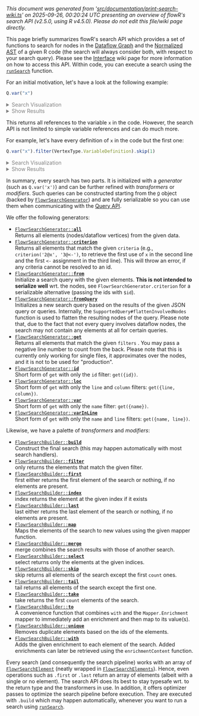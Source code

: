 _This document was generated from '[src/documentation/print-search-wiki.ts](https://github.com/flowr-analysis/flowr/tree/main//src/documentation/print-search-wiki.ts)' on 2025-09-26, 00:20:24 UTC presenting an overview of flowR's search API (v2.5.0, using R v4.5.0). Please do not edit this file/wiki page directly._

This page briefly summarizes flowR's search API which provides a set of functions to search for nodes in the [Dataflow Graph](https://github.com/flowr-analysis/flowr/wiki/Dataflow%20Graph) and the 
[Normalized AST](https://github.com/flowr-analysis/flowr/wiki/Normalized%20AST) of a given R code (the search will always consider both, with respect to your search query).
Please see the [Interface](https://github.com/flowr-analysis/flowr/wiki/Interface) wiki page for more information on how to access this API.
Within code, you can execute a search using the <a href="https://github.com/flowr-analysis/flowr/tree/main//src/search/flowr-search-executor.ts#L14"><code><span title="Run a search with the given search query and data.">runSearch</span></code></a> function.

For an initial motivation, let's have a look at the following example:




```ts
Q.var("x")
```


<details style="color:gray"> <summary>Search Visualization</summary>


```mermaid
flowchart LR
0("<b>get</b>(filter: #123;#34;name#34;#58;#34;x#34;#125;)<br/>_generator_")
```


In the code:


```r
x <- x * x
```


<details style="color:gray"> <summary>JSON Representation</summary>


```json
{
  "generator": {
    "type": "generator",
    "name": "get",
    "args": {
      "filter": {
        "name": "x"
      }
    }
  },
  "search": []
}
```


</details>

</details>


 <details> <summary style="color:gray">Show Results</summary>

The query returns the following vetices (all references to `x` in the code):
<b>0 ('x')</b> at L1.1, <b>1 ('x')</b> at L1.6, <b>2 ('x')</b> at L1.10

The search required _18.1 ms_ (including parsing and normalization and the query) within the generation environment.	

The returned results are highlighted thick and blue within the dataflow graph:





```mermaid
flowchart LR
    1(["`#91;RSymbol#93; x
      (1)
      *1.6*`"])
    2(["`#91;RSymbol#93; x
      (2)
      *1.10*`"])
    3[["`#91;RBinaryOp#93; #42;
      (3)
      *1.6-10*
    (1, 2)`"]]
    built-in:_["`Built-In:
#42;`"]
    style built-in:_ stroke:gray,fill:lightgray,stroke-width:2px,opacity:.8;
    0["`#91;RSymbol#93; x
      (0)
      *1.1*`"]
    4[["`#91;RBinaryOp#93; #60;#45;
      (4)
      *1.1-10*
    (0, 3)`"]]
    built-in:_-["`Built-In:
#60;#45;`"]
    style built-in:_- stroke:gray,fill:lightgray,stroke-width:2px,opacity:.8;
    3 -->|"reads, argument"| 1
    3 -->|"reads, argument"| 2
    3 -.->|"reads, calls"| built-in:_
    linkStyle 2 stroke:gray;
    0 -->|"defined-by"| 3
    0 -->|"defined-by"| 4
    4 -->|"argument"| 3
    4 -->|"returns, argument"| 0
    4 -.->|"reads, calls"| built-in:_-
    linkStyle 7 stroke:gray;
```

	
(The analysis required _5.0 ms_ (including parse and normalize, using the [r-shell](https://github.com/flowr-analysis/flowr/wiki/Engines) engine) within the generation environment.)




</details>

	

This returns all references to the variable `x` in the code.
However, the search API is not limited to simple variable references and can do much more.

For example, let's have every definition of `x` in the code but the first one:




```ts
Q.var("x").filter(VertexType.VariableDefinition).skip(1)
```


<details style="color:gray"> <summary>Search Visualization</summary>


```mermaid
flowchart LR
0("<b>get</b>(filter: #123;#34;name#34;#58;#34;x#34;#125;)<br/>_generator_") --> 1["<b>filter</b>(filter: #34;variable#45;definition#34;)<br/>_transformer_"] --> 2["<b>skip</b>(count: 1)<br/>_transformer_"]
```


In the code:


```r
x <- x * x
print(x)
x <- y <- 3
print(x)
x <- 2
```


<details style="color:gray"> <summary>JSON Representation</summary>


```json
{
  "generator": {
    "type": "generator",
    "name": "get",
    "args": {
      "filter": {
        "name": "x"
      }
    }
  },
  "search": [
    {
      "type": "transformer",
      "name": "filter",
      "args": {
        "filter": "variable-definition"
      }
    },
    {
      "type": "transformer",
      "name": "skip",
      "args": {
        "count": 1
      }
    }
  ]
}
```


</details>

</details>


 <details> <summary style="color:gray">Show Results</summary>

The query returns the following vetices (all references to `x` in the code):
<b>9 ('x')</b> at L3.1, <b>18 ('x')</b> at L5.1

The search required _9.9 ms_ (including parsing and normalization and the query) within the generation environment.	

The returned results are highlighted thick and blue within the dataflow graph:





```mermaid
flowchart LR
    1(["`#91;RSymbol#93; x
      (1)
      *1.6*`"])
    2(["`#91;RSymbol#93; x
      (2)
      *1.10*`"])
    3[["`#91;RBinaryOp#93; #42;
      (3)
      *1.6-10*
    (1, 2)`"]]
    built-in:_["`Built-In:
#42;`"]
    style built-in:_ stroke:gray,fill:lightgray,stroke-width:2px,opacity:.8;
    0["`#91;RSymbol#93; x
      (0)
      *1.1*`"]
    4[["`#91;RBinaryOp#93; #60;#45;
      (4)
      *1.1-10*
    (0, 3)`"]]
    built-in:_-["`Built-In:
#60;#45;`"]
    style built-in:_- stroke:gray,fill:lightgray,stroke-width:2px,opacity:.8;
    6(["`#91;RSymbol#93; x
      (6)
      *2.7*`"])
    8[["`#91;RFunctionCall#93; print
      (8)
      *2.1-8*
    (6)`"]]
    built-in:print["`Built-In:
print`"]
    style built-in:print stroke:gray,fill:lightgray,stroke-width:2px,opacity:.8;
    11{{"`#91;RNumber#93; 3
      (11)
      *3.11*`"}}
    10["`#91;RSymbol#93; y
      (10)
      *3.6*`"]
    12[["`#91;RBinaryOp#93; #60;#45;
      (12)
      *3.6-11*
    (10, 11)`"]]
    9["`#91;RSymbol#93; x
      (9)
      *3.1*`"]
    13[["`#91;RBinaryOp#93; #60;#45;
      (13)
      *3.1-11*
    (9, 12)`"]]
    15(["`#91;RSymbol#93; x
      (15)
      *4.7*`"])
    17[["`#91;RFunctionCall#93; print
      (17)
      *4.1-8*
    (15)`"]]
    19{{"`#91;RNumber#93; 2
      (19)
      *5.6*`"}}
    18["`#91;RSymbol#93; x
      (18)
      *5.1*`"]
    20[["`#91;RBinaryOp#93; #60;#45;
      (20)
      *5.1-6*
    (18, 19)`"]]
    3 -->|"reads, argument"| 1
    3 -->|"reads, argument"| 2
    3 -.->|"reads, calls"| built-in:_
    linkStyle 2 stroke:gray;
    0 -->|"defined-by"| 3
    0 -->|"defined-by"| 4
    4 -->|"argument"| 3
    4 -->|"returns, argument"| 0
    4 -.->|"reads, calls"| built-in:_-
    linkStyle 7 stroke:gray;
    6 -->|"reads"| 0
    8 -->|"reads, returns, argument"| 6
    8 -.->|"reads, calls"| built-in:print
    linkStyle 10 stroke:gray;
    10 -->|"defined-by"| 11
    10 -->|"defined-by"| 12
    12 -->|"argument"| 11
    12 -->|"returns, argument"| 10
    12 -.->|"reads, calls"| built-in:_-
    linkStyle 15 stroke:gray;
    9 -->|"defined-by"| 12
    9 -->|"defined-by"| 13
    13 -->|"argument"| 12
    13 -->|"returns, argument"| 9
    13 -.->|"reads, calls"| built-in:_-
    linkStyle 20 stroke:gray;
    15 -->|"reads"| 9
    17 -->|"reads, returns, argument"| 15
    17 -.->|"reads, calls"| built-in:print
    linkStyle 23 stroke:gray;
    18 -->|"defined-by"| 19
    18 -->|"defined-by"| 20
    20 -->|"argument"| 19
    20 -->|"returns, argument"| 18
    20 -.->|"reads, calls"| built-in:_-
    linkStyle 28 stroke:gray;
```

	
(The analysis required _5.2 ms_ (including parse and normalize, using the [r-shell](https://github.com/flowr-analysis/flowr/wiki/Engines) engine) within the generation environment.)




</details>

	

In summary, every search has two parts. It is initialized with a _generator_ (such as `Q.var('x')`)
and can be further refined with _transformers_ or _modifiers_.
Such queries can be constructed starting from the <a href="https://github.com/flowr-analysis/flowr/tree/main//src/search/flowr-search-builder.ts#L108"><code><span title="This is the root object to use for creating searches. See the FlowrSearchGenerator for the available methods. After the query is generated, you can use what is provided by the FlowrSearchBuilder to further refine the search.">Q</span></code></a> object (backed by <a href="https://github.com/flowr-analysis/flowr/tree/main//src/search/flowr-search-builder.ts#L27"><code><span title="This object holds all the methods to generate search queries. For compatibility, please use the Q identifier object to access these methods.">FlowrSearchGenerator</span></code></a>) and
are fully serializable so you can use them when communicating with the [Query API](https://github.com/flowr-analysis/flowr/wiki/Query%20API).

We offer the following generators:

- <a href="https://github.com/flowr-analysis/flowr/tree/main//src/search/flowr-search-builder.ts#L47"><code><span title="Returns all elements (nodes/dataflow vertices) from the given data.">FlowrSearchGenerator::<b>all</b></span></code></a>\
Returns all elements (nodes/dataflow vertices) from the given data.
- <a href="https://github.com/flowr-analysis/flowr/tree/main//src/search/flowr-search-builder.ts#L67"><code><span title="Returns all elements that match the given criteria (e.g., criterion('2@x', '3@<-'), to retrieve the first use of x in the second line and the first <- assignment in the third line). This will throw an error, if any criteria cannot be resolved to an id.">FlowrSearchGenerator::<b>criterion</b></span></code></a>\
Returns all elements that match the given
<code>criteria</code>
(e.g., `criterion('2@x', '3@<-')`,
to retrieve the first use of `x` in the second line and the first `<-` assignment in the third line).
This will throw an error, if any criteria cannot be resolved to an id.
- <a href="https://github.com/flowr-analysis/flowr/tree/main//src/search/flowr-search-builder.ts#L33"><code><span title="Initialize a search query with the given elements. <b>This is not intended to serialize well</b> wrt. the nodes, see FlowrSearchGenerator.criterion for a serializable alternative (passing the ids with $id).">FlowrSearchGenerator::<b>from</b></span></code></a>\
Initialize a search query with the given elements.
<b>This is not intended to serialize well</b> wrt. the nodes,
see
<code>FlowrSearchGenerator.criterion</code>
for a serializable alternative (passing the ids with `$id`).
- <a href="https://github.com/flowr-analysis/flowr/tree/main//src/search/flowr-search-builder.ts#L41"><code><span title="Initializes a new search query based on the results of the given JSON query or queries. Internally, the SupportedQuery#flattenInvolvedNodes function is used to flatten the resulting nodes of the query. Please note that, due to the fact that not every query involves dataflow nodes, the search may not contain any elements at all for certain queries.">FlowrSearchGenerator::<b>fromQuery</b></span></code></a>\
Initializes a new search query based on the results of the given JSON query or queries.
Internally, the
<code>SupportedQuery#flattenInvolvedNodes</code>
function is used to flatten the resulting nodes of the query.
Please note that, due to the fact that not every query involves dataflow nodes, the search may not contain any elements at all for certain queries.
- <a href="https://github.com/flowr-analysis/flowr/tree/main//src/search/flowr-search-builder.ts#L55"><code><span title="Returns all elements that match the given filters . You may pass a negative line number to count from the back. Please note that this is currently only working for single files, it approximates over the nodes, and it is not to be used for 'production'.">FlowrSearchGenerator::<b>get</b></span></code></a>\
Returns all elements that match the given
<code>filters</code>
.
You may pass a negative line number to count from the back.
Please note that this is currently only working for single files, it approximates over the nodes, and it is not to be used for "production".
- <a href="https://github.com/flowr-analysis/flowr/tree/main//src/search/flowr-search-builder.ts#L97"><code><span title="Short form of get with only the id filter: get({id}).">FlowrSearchGenerator::<b>id</b></span></code></a>\
Short form of
<code>get</code>
with only the
<code>id</code>
filter:
`get({id})`.
- <a href="https://github.com/flowr-analysis/flowr/tree/main//src/search/flowr-search-builder.ts#L76"><code><span title="Short form of get with only the line and column filters: get({line, column}).">FlowrSearchGenerator::<b>loc</b></span></code></a>\
Short form of
<code>get</code>
with only the
<code>line</code>
and
<code>column</code>
filters:
`get({line, column})`.
- <a href="https://github.com/flowr-analysis/flowr/tree/main//src/search/flowr-search-builder.ts#L90"><code><span title="Short form of get with only the name filter: get({name}).">FlowrSearchGenerator::<b>var</b></span></code></a>\
Short form of
<code>get</code>
with only the
<code>name</code>
filter:
`get({name})`.
- <a href="https://github.com/flowr-analysis/flowr/tree/main//src/search/flowr-search-builder.ts#L83"><code><span title="Short form of get with only the name and line filters: get({name, line}).">FlowrSearchGenerator::<b>varInLine</b></span></code></a>\
Short form of
<code>get</code>
with only the
<code>name</code>
and
<code>line</code>
filters:
`get({name, line})`.

Likewise, we have a palette of _transformers_ and _modifiers_:

- <a href="https://github.com/flowr-analysis/flowr/tree/main//src/search/flowr-search-builder.ts#L267"><code><span title="Construct the final search (this may happen automatically with most search handlers).">FlowrSearchBuilder::<b>build</b></span></code></a>\
Construct the final search (this may happen automatically with most search handlers).
- <a href="https://github.com/flowr-analysis/flowr/tree/main//src/search/flowr-search-builder.ts#L155"><code><span title="only returns the elements that match the given filter.">FlowrSearchBuilder::<b>filter</b></span></code></a>\
only returns the elements that match the given filter.
- <a href="https://github.com/flowr-analysis/flowr/tree/main//src/search/flowr-search-builder.ts#L163"><code><span title="first either returns the first element of the search or nothing, if no elements are present.">FlowrSearchBuilder::<b>first</b></span></code></a>\
first either returns the first element of the search or nothing, if no elements are present.
- <a href="https://github.com/flowr-analysis/flowr/tree/main//src/search/flowr-search-builder.ts#L178"><code><span title="index returns the element at the given index if it exists">FlowrSearchBuilder::<b>index</b></span></code></a>\
index returns the element at the given index if it exists
- <a href="https://github.com/flowr-analysis/flowr/tree/main//src/search/flowr-search-builder.ts#L171"><code><span title="last either returns the last element of the search or nothing, if no elements are present.">FlowrSearchBuilder::<b>last</b></span></code></a>\
last either returns the last element of the search or nothing, if no elements are present.
- <a href="https://github.com/flowr-analysis/flowr/tree/main//src/search/flowr-search-builder.ts#L232"><code><span title="Maps the elements of the search to new values using the given mapper function.">FlowrSearchBuilder::<b>map</b></span></code></a>\
Maps the elements of the search to new values using the given mapper function.
- <a href="https://github.com/flowr-analysis/flowr/tree/main//src/search/flowr-search-builder.ts#L247"><code><span title="merge combines the search results with those of another search.">FlowrSearchBuilder::<b>merge</b></span></code></a>\
merge combines the search results with those of another search.
- <a href="https://github.com/flowr-analysis/flowr/tree/main//src/search/flowr-search-builder.ts#L213"><code><span title="select returns only the elements at the given indices.">FlowrSearchBuilder::<b>select</b></span></code></a>\
select returns only the elements at the given indices.
- <a href="https://github.com/flowr-analysis/flowr/tree/main//src/search/flowr-search-builder.ts#L204"><code><span title="skip returns all elements of the search except the first count ones.">FlowrSearchBuilder::<b>skip</b></span></code></a>\
skip returns all elements of the search except the first `count` ones.
- <a href="https://github.com/flowr-analysis/flowr/tree/main//src/search/flowr-search-builder.ts#L187"><code><span title="tail returns all elements of the search except the first one.">FlowrSearchBuilder::<b>tail</b></span></code></a>\
tail returns all elements of the search except the first one.
- <a href="https://github.com/flowr-analysis/flowr/tree/main//src/search/flowr-search-builder.ts#L195"><code><span title="take returns the first count elements of the search.">FlowrSearchBuilder::<b>take</b></span></code></a>\
take returns the first `count` elements of the search.
- <a href="https://github.com/flowr-analysis/flowr/tree/main//src/search/flowr-search-builder.ts#L240"><code><span title="A convenience function that combines with and the Mapper.Enrichment mapper to immediately add an enrichment and then map to its value(s).">FlowrSearchBuilder::<b>to</b></span></code></a>\
A convenience function that combines
<code>with</code>
and the
<code>Mapper.Enrichment</code>
mapper to immediately add an enrichment and then map to its value(s).
- <a href="https://github.com/flowr-analysis/flowr/tree/main//src/search/flowr-search-builder.ts#L257"><code><span title="Removes duplicate elements based on the ids of the elements.">FlowrSearchBuilder::<b>unique</b></span></code></a>\
Removes duplicate elements based on the ids of the elements.
- <a href="https://github.com/flowr-analysis/flowr/tree/main//src/search/flowr-search-builder.ts#L224"><code><span title="Adds the given enrichment to each element of the search. Added enrichments can later be retrieved using the enrichmentContent function.">FlowrSearchBuilder::<b>with</b></span></code></a>\
Adds the given enrichment to each element of the search.
Added enrichments can later be retrieved using the
<code>enrichmentContent</code>
function.

Every search (and consequently the search pipeline) works with an array of <a href="https://github.com/flowr-analysis/flowr/tree/main//src/search/flowr-search.ts#L19"><code><span title="Yes, for now we do technically not need a wrapper around the RNode, but this allows us to attach caches etc. just for the respective search.">FlowrSearchElement</span></code></a> (neatly wrapped in <a href="https://github.com/flowr-analysis/flowr/tree/main//src/search/flowr-search.ts#L60"><code><span title="Intentionally, we abstract away from an array to avoid the use of conventional typescript operations">FlowrSearchElements</span></code></a>).
Hence, even operations such as `.first` or `.last` return an array of elements (albeit with a single or no element).
The search API does its best to stay typesafe wrt. to the return type and the transformers in use. 
In addition, it offers optimizer passes to optimize the search pipeline before execution.
They are executed with `.build` which may happen automatically, whenever you want to run a search using <a href="https://github.com/flowr-analysis/flowr/tree/main//src/search/flowr-search-executor.ts#L14"><code><span title="Run a search with the given search query and data.">runSearch</span></code></a>.


